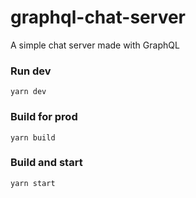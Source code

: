 # graphql-chat-server

A simple chat server made with GraphQL

### Run dev
```
yarn dev
```

### Build for prod
```
yarn build
```

### Build and start
```
yarn start
```
